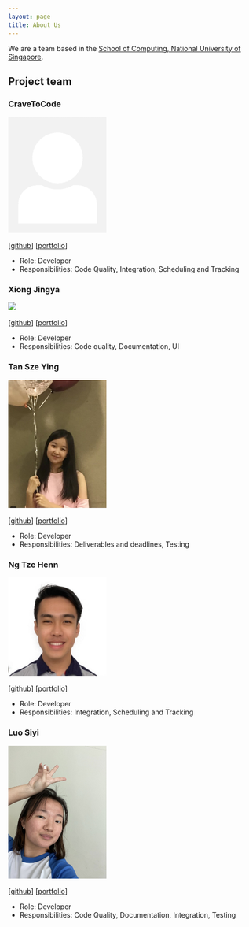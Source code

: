 ```yaml
---
layout: page
title: About Us
---
```


We are a team based in the [School of Computing, National University of Singapore](http://www.comp.nus.edu.sg).

## Project team

### CraveToCode

<img src="images/cravetocode.png" width="200px">

[[github](http://github.com/CraveToCode)]
[[portfolio](team/cravetocode.md)]

* Role: Developer
* Responsibilities: Code Quality, Integration, Scheduling and Tracking

### Xiong Jingya

<img src="images/xiongjya.png" width="200px">

[[github](http://github.com/xiongjya)] [[portfolio](team/xiongjya.md)]

* Role: Developer
* Responsibilities: Code quality, Documentation, UI

### Tan Sze Ying

<img src="images/tsy24.png" width="200px">

[[github](http://github.com/tsy24)]
[[portfolio](team/tsy24.md)]

* Role: Developer
* Responsibilities: Deliverables and deadlines, Testing

### Ng Tze Henn

<img src="images/superbestron.png" width="200px">

[[github](http://github.com/Superbestron)]
[[portfolio](team/superbestron.md)]

* Role: Developer
* Responsibilities: Integration, Scheduling and Tracking

### Luo Siyi

<img src="images/nicole-luo-exe.png" width="200px">

[[github](http://github.com/nicole-luo-exe)]
[[portfolio](team/nicole-luo-exe.md)]

* Role: Developer
* Responsibilities:  Code Quality, Documentation, Integration, Testing
